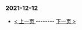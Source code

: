 ### 2021-12-12 
 

- [ < 上一页 ](https://github.com/able8/weibo-hot-record/blob/master/2021-12-11.md) -------- [ 下一页 > ](https://github.com/able8/weibo-hot-record/blob/master/2021-12-13.md)